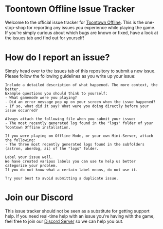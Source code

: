 # Toontown Offline Issue Tracker
Welcome to the official issue tracker for [Toontown Offline](https://ttoffline.com/). This is the one-stop-shop for reporting any issues you experience while playing the game. If you're simply curious about which bugs are known or fixed, have a look at the issues tab and find out for yourself!

# How do I report an issue?
Simply head over to the [issues](https://github.com/Toontown-Offline-Issue-Tracker/issues/issues) tab of this repository to submit a new issue.
Please follow the following guidelines as you write up your issue:
```
Include a detailed description of what happened. The more context, the better.
Example questions you should think to yourself:
- What gamemode were you playing?
- Did an error message pop up on your screen when the issue happened?
- If so, what did it say? What were you doing directly before your issue occurred?
```
```
Always attach the following file when you submit your issue:
- The most recently generated log found in the "logs" folder of your Toontown Offline installation.

If you were playing on Offline Mode, or your own Mini-Server, attach the following:
- The three most recently generated logs found in the subfolders (astron, uberdog, ai) of the "logs" folder.
```
```
Label your issue well. 
We have created various labels you can use to help us better categorize your problem. 
If you do not know what a certain label means, do not use it.
```
```
Try your best to avoid submitting a duplicate issue.
```

# Join our Discord
This issue tracker should not be seen as a substitute for getting support help. If you need real-time help with an issue you're having with the game, feel free to join our [Discord Server](https://discord.gg/UCfCuJ2) so we can help you out.
